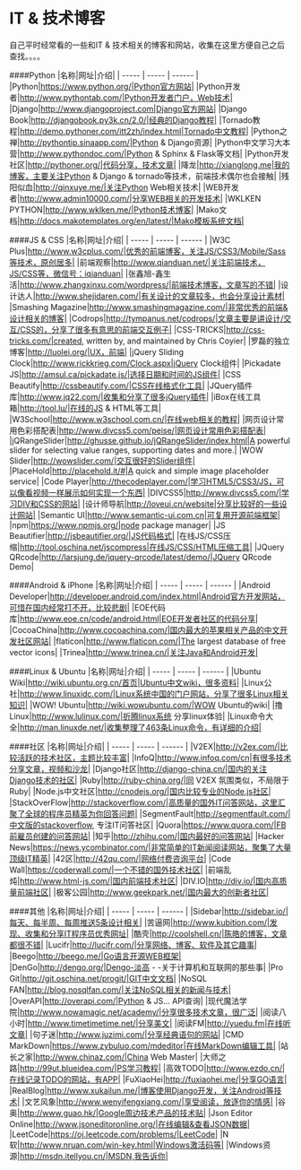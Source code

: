 IT & 技术博客
===========
自己平时经常看的一些和IT & 技术相关的博客和网站，收集在这里方便自己之后查找。。。。


####Python
|名称|网址|介绍|
| ----- | ----- | ------ |
|Python|https://www.python.org/|Python官方网站|
|Python开发者|http://www.pythontab.com/|Python开发者门户，Web技术|
|Django|http://www.djangoproject.com|Django官方网站|
|Django Book|http://djangobook.py3k.cn/2.0/|经典的Django教程|
|Tornado教程|http://demo.pythoner.com/itt2zh/index.html|Tornado中文教程|
|Python之禅|http://pythontip.sinaapp.com/|Python & Django资源|
|Python中文学习大本营|http://www.pythondoc.com/|Python & Sphinx & Flask等文档|
|Python开发社区|http://pythoner.org/|代码分享，技术文章|
|降龙|http://xianglong.me|我的博客，主要关注Python & Django & tornado等技术，前端技术偶尔也会接触|
|残阳似血|http://qinxuye.me/|关注Python Web相关技术|
|WEB开发者|http://www.admin10000.com/|分享WEB相关的开发技术|
|WKLKEN PYTHON|http://www.wklken.me/|Python技术博客|
|Mako文档|http://docs.makotemplates.org/en/latest/|Mako模板系统文档|


####JS & CSS
|名称|网址|介绍|
| ----- | ----- | ------ |
|W3C Plus|http://www.w3cplus.com/|优秀的前端博客，关注JS/CSS3/Mobile/Sass等技术，原创居多|
|前端观察|http://www.qianduan.net/|关注前端技术，JS/CSS等，微信号：iqianduan|
|张鑫旭-鑫生活|http://www.zhangxinxu.com/wordpress/|前端技术博客，文章写的不错|
|设计达人|http://www.shejidaren.com/|有关设计的文章较多，也会分享设计素材|
|Smashing Magazine|http://www.smashingmagazine.com/|非常优秀的前端&设计相关的博客|
|Codrops|http://tympanus.net/codrops/|文章主要是讲设计/交互/CSS的，分享了很多有意思的前端交互例子|
|CSS-TRICKS|http://css-tricks.com/|created, written by, and maintained by Chris Coyier|
|罗磊的独立博客|http://luolei.org/|UX，前端|
|jQuery Sliding Clock|http://www.rickkrieg.com/Clock.aspx|jQuery Clock组件|
|Pickadate JS|http://amsul.ca/pickadate.js/|选择日期和时间的JS组件|
|CSS Beautify|http://cssbeautify.com/|CSS在线格式化工具|
|JQuery插件库|http://www.jq22.com/|收集和分享了很多jQuery插件|
|iBox在线工具箱|http://tool.lu/|在线的JS & HTML等工具|
|W3School|http://www.w3school.com.cn/|在线web相关的教程|
|网页设计常用色彩搭配表|http://www.divcss5.com/peise/|网页设计常用色彩搭配表|
|jQRangeSlider|http://ghusse.github.io/jQRangeSlider/index.html|A powerful slider for selecting value ranges, supporting dates and more.|
|WOW Slider|http://wowslider.com/|交互很好的Slider组件|
|PlaceHold|http://placehold.it/#|A quick and simple image placeholder service|
|Code Player|http://thecodeplayer.com/|学习HTML5/CSS3/JS，可以像看视频一样展示如何实现一个东西|
|DIVCSS5|http://www.divcss5.com/|学习DIV和CSS的网站|
|设计师导航|http://loveui.cn/website|分享比较好的一些设计网站|
|Semantic UI|http://www.semantic-ui.com.cn|可复用开源前端框架|
|npm|https://www.npmjs.org/|node package manager|
|JS Beautifier|http://jsbeautifier.org/|JS代码格式|
|在线JS/CSS压缩|http://tool.oschina.net/jscompress|在线JS/CSS/HTML压缩工具|
|JQuery QRcode|http://larsjung.de/jquery-qrcode/latest/demo/|JQuery QRcode Demo|


####Android & iPhone
|名称|网址|介绍|
| ----- | ----- | ------ |
|Android Developer|http://developer.android.com/index.html|Android官方开发网站，可惜在国内经常打不开，比较悲剧|
|EOE代码库|http://www.eoe.cn/code/android.html|EOE开发者社区的代码分享|
|CocoaChina|http://www.cocoachina.com/|国内最大的苹果相关产品的中文开发社区网站|
|flaticon|http://www.flaticon.com/|The largest database of free vector icons|
|Trinea|http://www.trinea.cn/|关注Java和Android开发|


####Linux & Ubuntu
|名称|网址|介绍|
| ----- | ----- | ------ |
|Ubuntu Wiki|http://wiki.ubuntu.org.cn/首页|Ubuntu中文wiki，很多资料|
|Linux公社|http://www.linuxidc.com/|Linux系统中国的门户网站，分享了很多Linux相关知识|
|WOW! Ubuntu|http://wiki.wowubuntu.com/|WOW Ubuntu的wiki|
|撸Linux|http://www.lulinux.com/|折腾linux系统 分享linux体验|
|Linux命令大全|http://man.linuxde.net/|收集整理了463条Linux命令，有详细的介绍|


####社区
|名称|网址|介绍|
| ----- | ----- | ------ |
|V2EX|http://v2ex.com/|比较活跃的技术社区，主题比较丰富|
|InfoQ|http://www.infoq.com/cn|有很多技术分享文章，视频和沙龙|
|Django社区|http://django-china.cn/|国内的关注Django技术的社区|
|Ruby|http://ruby-china.org/|同 V2EX 氛围类似，不局限于Ruby|
|Node.js中文社区|http://cnodejs.org/|国内比较专业的Node.js社区|
|StackOverFlow|http://stackoverflow.com/|高质量的国外IT问答网站，这里汇聚了全球的程序员精英为你回答问题|
|SegmentFault|http://segmentfault.com/|中文版的stackoverflow, 专注IT问答社区|
|Quora|https://www.quora.com/|FB前雇员创建的问答网站|
|知乎|http://zhihu.com/|国内最好的问答网站|
|Hacker News|https://news.ycombinator.com/|非常简单的IT新闻阅读网站，聚集了大量顶级IT精英|
|42区|http://42qu.com/|网络付费咨询平台|
|Code Wall|https://coderwall.com/|一个不错的国外技术社区|
|前端乱炖|http://www.html-js.com/|国内前端技术社区|
|DIV.IO|http://div.io/|国内高质量前端社区|
|极客公园|http://www.geekpark.net/|国内最大的创新者社区|


####其他
|名称|网址|介绍|
| ----- | ----- | ------ |
|Sidebar|http://sidebar.io/|每天、每半周、每周推送5条设计相关|
|苦逼网|http://www.kubition.com/|发现、收集和分享IT程序员优秀网址|
|酷壳|http://coolshell.cn/|陈皓的博客，文章都很不错|
|Lucifr|http://lucifr.com/|分享网络、博客、软件及其它趣事|
|Beego|http://beego.me/|Go语言开源WEB框架|
|DenGo|http://dengo.org/|Dengo-淡高 - -关于计算机和互联网的那些事|
|Pro Git|http://git.oschina.net/progit/|GIT中文文档|
|NoSQL FAN|http://blog.nosqlfan.com/|关注NoSQL相关的新闻与技术|
|OverAPI|http://overapi.com/|Python & JS... API查询|
|现代魔法学院|http://www.nowamagic.net/academy/|分享很多技术文章，很广泛|
|阅读八小时|http://www.timetimetime.net/|分享美文|
|阅读FM|http://yuedu.fm|在线听文章|
|句子迷|http://www.juzimi.com/|分享经典语句的网站|
|CMD MarkDown|https://www.zybuluo.com/mdeditor|在线MarkDown编辑工具|
|站长之家|http://www.chinaz.com/|China Web Master|
|大师之路|http://99ut.blueidea.com/|PS学习教程|
|高效TODO|http://www.ezdo.cn/|在线记录TODO的网站，有APP|
|FuXiaoHei|http://fuxiaohei.me/|分享GO语言|
|RealBlog|http://www.xukailun.me/|博客使用Django开发，关注Android等技术|
|文艺风象|http://www.wenyifengxiang.com/|享受阅读，放逐你的情感|
|谷奥|http://www.guao.hk/|Google周边技术产品的技术贴|
|Json Editor Online|http://www.jsoneditoronline.org/|在线编辑&查看JSON数据|
|LeetCode|https://oj.leetcode.com/problems/|LeetCode|
|N软|http://www.nruan.com/win-key.html|Windows激活码等|
|Windows资源|http://msdn.itellyou.cn/|MSDN,我告诉你|
